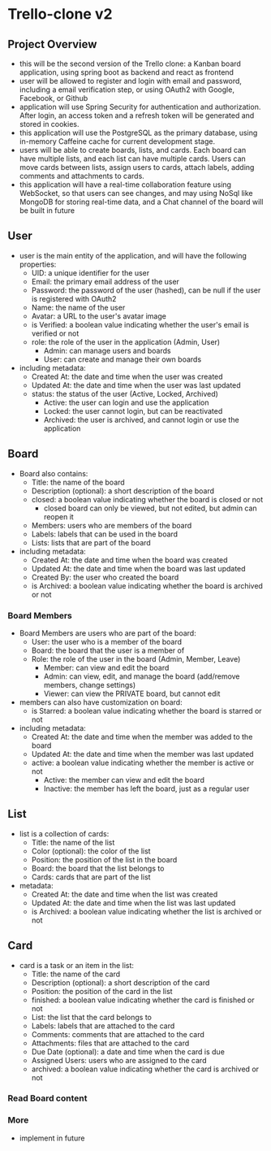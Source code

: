# Trello-clone v2

## Project Overview
- this will be the second version of the Trello clone: a Kanban board application, using spring boot as backend
and react as frontend
- user will be allowed to register and login with email and password, including a email verification step, or using
OAuth2 with Google, Facebook, or Github
- application will use Spring Security for authentication and authorization. After login, an access token and 
a refresh token will be generated and stored in cookies.
- this application will use the PostgreSQL as the primary database, using in-memory Caffeine cache for current
development stage. 
- users will be able to create boards, lists, and cards. Each board can have multiple lists, and each list can have
multiple cards. Users can move cards between lists, assign users to cards, attach labels, adding comments and
attachments to cards.
- this application will have a real-time collaboration feature using WebSocket, so that users can see changes,
and may using NoSql like MongoDB for storing real-time data, and a Chat channel of the board will be built in future

## User
* user is the main entity of the application, and will have the following properties:
  * UID: a unique identifier for the user
  * Email: the primary email address of the user
  * Password: the password of the user (hashed), can be null if the user is registered with OAuth2
  * Name: the name of the user
  * Avatar: a URL to the user's avatar image
  * is Verified: a boolean value indicating whether the user's email is verified or not
  * role: the role of the user in the application (Admin, User)
    * Admin: can manage users and boards
    * User: can create and manage their own boards
* including metadata:
  * Created At: the date and time when the user was created
  * Updated At: the date and time when the user was last updated
  * status: the status of the user (Active, Locked, Archived)
    * Active: the user can login and use the application
    * Locked: the user cannot login, but can be reactivated
    * Archived: the user is archived, and cannot login or use the application

## Board
* Board also contains:
  * Title: the name of the board
  * Description (optional): a short description of the board
  * closed: a boolean value indicating whether the board is closed or not
    * closed board can only be viewed, but not edited, but admin can reopen it
  * Members: users who are members of the board
  * Labels: labels that can be used in the board
  * Lists: lists that are part of the board
* including metadata:
  * Created At: the date and time when the board was created
  * Updated At: the date and time when the board was last updated
  * Created By: the user who created the board
  * is Archived: a boolean value indicating whether the board is archived or not

### Board Members
* Board Members are users who are part of the board:
  * User: the user who is a member of the board
  * Board: the board that the user is a member of
  * Role: the role of the user in the board (Admin, Member, Leave)
    * Member: can view and edit the board
    * Admin: can view, edit, and manage the board (add/remove members, change settings)
    * Viewer: can view the PRIVATE board, but cannot edit
* members can also have customization on board:
  * is Starred: a boolean value indicating whether the board is starred or not
* including metadata:
  * Created At: the date and time when the member was added to the board
  * Updated At: the date and time when the member was last updated
  * active: a boolean value indicating whether the member is active or not
    * Active: the member can view and edit the board
    * Inactive: the member has left the board, just as a regular user

## List
* list is a collection of cards:
  * Title: the name of the list
  * Color (optional): the color of the list
  * Position: the position of the list in the board
  * Board: the board that the list belongs to
  * Cards: cards that are part of the list
* metadata:
  * Created At: the date and time when the list was created
  * Updated At: the date and time when the list was last updated
  * is Archived: a boolean value indicating whether the list is archived or not

## Card
* card is a task or an item in the list:
  * Title: the name of the card
  * Description (optional): a short description of the card
  * Position: the position of the card in the list
  * finished: a boolean value indicating whether the card is finished or not
  * List: the list that the card belongs to
  * Labels: labels that are attached to the card
  * Comments: comments that are attached to the card
  * Attachments: files that are attached to the card
  * Due Date (optional): a date and time when the card is due
  * Assigned Users: users who are assigned to the card
  * archived: a boolean value indicating whether the card is archived or not

### Read Board content

### More
- implement in future